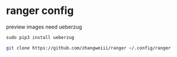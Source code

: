 # ranger config

preview images need ueberzug

```python
sudo pip3 install ueberzug
```

```bash
git clone https://github.com/zhangweiii/ranger ~/.config/ranger
```

